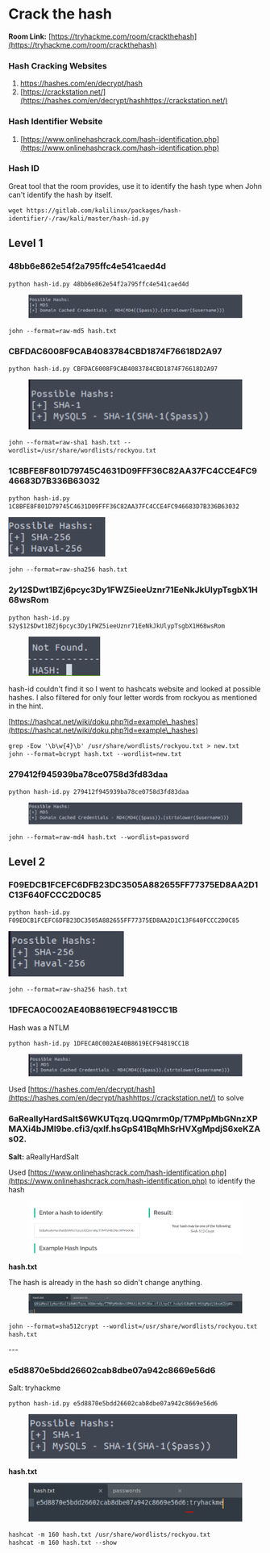 # Crack the hash

**Room Link:** [https://tryhackme.com/room/crackthehash](https://tryhackme.com/room/crackthehash)



### Hash Cracking Websites

1. [https://hashes.com/en/decrypt/hash
   ](https://hashes.com/en/decrypt/hashhttps://crackstation.net/)
2. [https://crackstation.net/](https://hashes.com/en/decrypt/hashhttps://crackstation.net/)

### Hash Identifier Website

1. [https://www.onlinehashcrack.com/hash-identification.php](https://www.onlinehashcrack.com/hash-identification.php)

### Hash ID

Great tool that the room provides, use it to identify the hash type when John can't identify the hash by itself.

```
wget https://gitlab.com/kalilinux/packages/hash-identifier/-/raw/kali/master/hash-id.py
```

## Level 1

### 48bb6e862e54f2a795ffc4e541caed4d

```
python hash-id.py 48bb6e862e54f2a795ffc4e541caed4d
```

<figure><img src="../../.gitbook/assets/image (3).png" alt=""><figcaption></figcaption></figure>

```
john --format=raw-md5 hash.txt 
```



### CBFDAC6008F9CAB4083784CBD1874F76618D2A97

```
python hash-id.py CBFDAC6008F9CAB4083784CBD1874F76618D2A97 
```

<figure><img src="../../.gitbook/assets/image.png" alt=""><figcaption></figcaption></figure>

```
john --format=raw-sha1 hash.txt --wordlist=/usr/share/wordlists/rockyou.txt
```



### 1C8BFE8F801D79745C4631D09FFF36C82AA37FC4CCE4FC946683D7B336B63032

```
python hash-id.py 1C8BFE8F801D79745C4631D09FFF36C82AA37FC4CCE4FC946683D7B336B63032
```

![](<../../.gitbook/assets/image (2).png>)

```
john --format=raw-sha256 hash.txt
```

### $2y$12$Dwt1BZj6pcyc3Dy1FWZ5ieeUznr71EeNkJkUlypTsgbX1H68wsRom

```
python hash-id.py $2y$12$Dwt1BZj6pcyc3Dy1FWZ5ieeUznr71EeNkJkUlypTsgbX1H68wsRom
```

<figure><img src="../../.gitbook/assets/image (1).png" alt=""><figcaption></figcaption></figure>

hash-id couldn't find it so I went to hashcats website and looked at possible hashes. I also filtered for only four letter words from rockyou as mentioned in the hint.

[https://hashcat.net/wiki/doku.php?id=example\_hashes](https://hashcat.net/wiki/doku.php?id=example\_hashes)

```
grep -Eow '\b\w{4}\b' /usr/share/wordlists/rockyou.txt > new.txt
john --format=bcrypt hash.txt --wordlist=new.txt
```



### 279412f945939ba78ce0758d3fd83daa

```
python hash-id.py 279412f945939ba78ce0758d3fd83daa
```

<figure><img src="../../.gitbook/assets/image (5).png" alt=""><figcaption></figcaption></figure>

```
john --format=raw-md4 hash.txt --wordlist=password
```

## Level 2

### F09EDCB1FCEFC6DFB23DC3505A882655FF77375ED8AA2D1C13F640FCCC2D0C85

```
python hash-id.py F09EDCB1FCEFC6DFB23DC3505A882655FF77375ED8AA2D1C13F640FCCC2D0C85
```

![](<../../.gitbook/assets/image (78).png>)

```
john --format=raw-sha256 hash.txt 
```

### 1DFECA0C002AE40B8619ECF94819CC1B

Hash was a NTLM

```
python hash-id.py 1DFECA0C002AE40B8619ECF94819CC1B
```

<figure><img src="../../.gitbook/assets/image (76).png" alt=""><figcaption></figcaption></figure>

Used [https://hashes.com/en/decrypt/hash](https://hashes.com/en/decrypt/hashhttps://crackstation.net/) to solve



### &#x20;$6$aReallyHardSalt$6WKUTqzq.UQQmrm0p/T7MPpMbGNnzXPMAXi4bJMl9be.cfi3/qxIf.hsGpS41BqMhSrHVXgMpdjS6xeKZAs02.

**Salt:** aReallyHardSalt

Used [https://www.onlinehashcrack.com/hash-identification.php](https://www.onlinehashcrack.com/hash-identification.php) to identify the hash&#x20;

<figure><img src="../../.gitbook/assets/image (60).png" alt=""><figcaption></figcaption></figure>

**hash.txt**&#x20;

The hash is already in the hash so didn't change anything.

<figure><img src="../../.gitbook/assets/image (64).png" alt=""><figcaption></figcaption></figure>

```
john --format=sha512crypt --wordlist=/usr/share/wordlists/rockyou.txt hash.txt
```



\---



### e5d8870e5bdd26602cab8dbe07a942c8669e56d6

Salt: tryhackme

```
python hash-id.py e5d8870e5bdd26602cab8dbe07a942c8669e56d6
```

<figure><img src="../../.gitbook/assets/image (4).png" alt=""><figcaption></figcaption></figure>

**hash.txt**

<figure><img src="../../.gitbook/assets/image (55).png" alt=""><figcaption></figcaption></figure>

```
hashcat -m 160 hash.txt /usr/share/wordlists/rockyou.txt
hashcat -m 160 hash.txt --show
```

